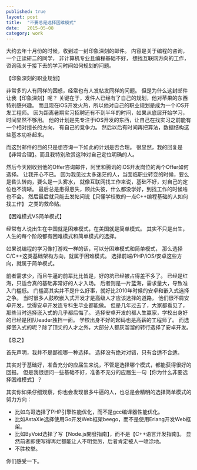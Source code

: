 ```yaml
---
published: true
layout: post
title:  "不要总是选择困难模式"
date:   2015-05-08
category: work
---
```


大约去年十月份的时候，收到过一封印象深刻的邮件。
内容是关于编程的咨询，一个正读研二的同学，
非计算机专业且编程基础不好，
想找互联网方向的工作，咨询我关于接下去的学习时间如何规划的问题。

【印象深刻的职业规划】

非常多的人有同样的困惑，经常也有人发帖发同样的问题。
但是为什么这封邮件让我【印象深刻】呢？
关键在于，发件人已经有了自己的规划，他对苹果的东西特别感兴趣。
而且现在iOS开发火热，所以他对自己的职业规划是成为一个iOS开发工程师。
因为距离暑期实习招聘还有不到半年的时间，如果从底层开始学习，时间显然不够用。
他的计划是先专注于iOS开发的东西，让自己在找实习之前能有一个相对擅长的方向，
有自己的竞争力。
然后以后有时间再把算法，数据结构这些基本功补起来。

而这封邮件的目的只是想咨询一下如此的计划是否合理。
很显然，我的回复是【非常合理】。而且我特别欣赏这种对自己定位明确的人。

然后今天刚收到他的Offer咨询邮件，阿里和腾讯的iOS开发岗位的两个Offer如何选择。
让我开心不已。
因为我见过太多迷茫的人，当面临职业转变的时候，要么是昏头转向，要么是一头雾水，
就像互联网找工作来说，基础不好，对自己的定位也不清晰。
最后总是患得患失，顾此失彼，什么都没学好，到找工作的时候啥也不会。
然后最后就只能去发帖问说【只懂学校教的一点C++编程基础的人如何找工作】
之类的救命贴。

【困难模式VS简单模式】

经常有人说出生在中国就是困难模式，在美国就是简单模式。
其实不只是出生，人生的每个阶段都有困难模式和简单模式的选择。

如果说编程的学习像打游戏一样的话，可以分困难模式和简单模式，
那么选择C/C++这类基础架构方向，就属于困难模式。
选择前端/PHP/iOS/安卓这些方向，就属于简单模式。

前者需求少，而且牛逼的前辈比比皆是，好的坑已经被占得差不多了。
已经是红海，只适合真的基础非常好的人才入场。
后者则是一片蓝海，需求量大，导致准入门槛低。
门槛高其实并不是什么好事，就好比2010年时候的安卓和嵌入式选择之争。
当时很多人鼓吹嵌入式开发才是高级人才应该选择的道路，
他们很不屑安卓开发，觉得安卓开发连专科生毕业都能做。
但是几年过去了，大家都看见了，那些当时选择嵌入式的几乎都后悔了。
选择安卓开发的都人生赢家，学校出身好的已经是团队leader独挡一面。
学校出身不好的起码也是高薪的工程师了。
而选择嵌入式的呢？除了顶尖的人才之外，大部分人都灰溜溜的转行选择了安卓开发。

【总之】

首先声明，我并不是鄙视哪一种选择。
选择没有绝对对错，只有合适不合适。

其实对于基础好，准备充分的应届生来说，不管是选择哪个模式，都能获得很好的回报。
但是我很想问一些基础不好，准备不充分的应届生一句【你为什么非要选择困难模式】？

其实你如果仔细观察，你也会发现很多牛逼的人，也总是会精明的选择简单模式的努力方向：

+ 比如鸟哥选择了PHP引擎性能优化，而不是gcc编译器性能优化。
+ 比如AstaXie选择使用Go开发Web框架beego，而不是使用Erlang开发Web框架。
+ 比如ByVoid选择了写【Node.js開發指南】，而不是【C++语言开发指南】。
显然前者即使写得再烂都能让人不明觉厉，后者肯定被人一喷涂地。
+ 不胜枚举。

你们感受一下。
